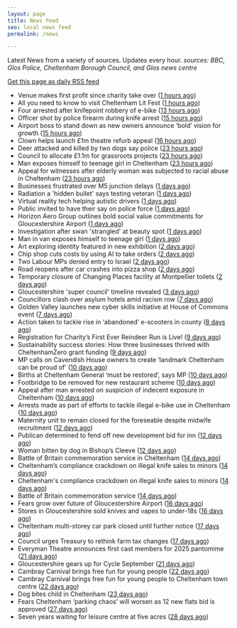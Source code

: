 ```yaml
---
layout: page
title: News Feed
seo: local news feed
permalink: /news

---
```


Latest News from a variety of sources. Updates every hour.
_sources: BBC, Glos Police, Cheltenham Borough Council, and Glos news centre_

[Get this page as daily RSS feed](/daily.rss)

<!-- news_marker starts -->
- Venue makes first profit since charity take over ([1 hours ago](https://www.bbc.com/news/articles/c4gjngg8w1po?at_medium=RSS&at_campaign=rss))
- All you need to know to visit Cheltenham Lit Fest ([1 hours ago](https://www.bbc.com/news/articles/cdxqn2rpzn1o?at_medium=RSS&at_campaign=rss))
- Four arrested after knifepoint robbery of e-bike ([13 hours ago](https://www.bbc.com/news/articles/c1dqnvr2z3wo?at_medium=RSS&at_campaign=rss))
- Officer shot by police firearm during knife arrest ([15 hours ago](https://www.bbc.com/news/articles/cly68pppne7o?at_medium=RSS&at_campaign=rss))
- Airport boss to stand down as new owners announce ‘bold’ vision for growth ([15 hours ago](https://gloucesternewscentre.co.uk/airport-boss-to-stand-down-as-new-owners-announce-bold-vision-for-growth/))
- Clown helps launch £1m theatre refurb appeal ([16 hours ago](https://www.bbc.com/news/articles/cvgr4815ln4o?at_medium=RSS&at_campaign=rss))
- Deer attacked and killed by two dogs say police ([23 hours ago](https://www.bbc.com/news/articles/cq5j3plv9qjo?at_medium=RSS&at_campaign=rss))
- Council to allocate £1.1m for grassroots projects ([23 hours ago](https://gloucesternewscentre.co.uk/council-to-allocate-1-1m-for-grassroots-projects/))
- Man exposes himself to teenage girl in Cheltenham ([23 hours ago](https://gloucesternewscentre.co.uk/man-exposes-himself-to-teenage-girl-in-cheltenham/))
- Appeal for witnesses after elderly woman was subjected to racial abuse in Cheltenham ([23 hours ago](https://gloucesternewscentre.co.uk/appeal-for-witnesses-after-elderly-woman-was-subjected-to-racial-abuse-in-cheltenham/))
- Businesses frustrated over M5 junction delays ([1 days ago](https://www.bbc.com/news/articles/cn0rz480gklo?at_medium=RSS&at_campaign=rss))
- Radiation a 'hidden bullet' says testing veteran ([1 days ago](https://www.bbc.com/news/articles/cm2d3krpm1no?at_medium=RSS&at_campaign=rss))
- Virtual reality tech helping autistic drivers ([1 days ago](https://www.bbc.com/news/articles/c62l833z620o?at_medium=RSS&at_campaign=rss))
- Public invited to have their say on police force ([1 days ago](https://www.bbc.com/news/articles/crl50k7ez51o?at_medium=RSS&at_campaign=rss))
- Horizon Aero Group outlines bold social value commitments for Gloucestershire Airport ([1 days ago](https://www.cheltenham.gov.uk/news/article/3050/horizon_aero_group_outlines_bold_social_value_commitments_for_gloucestershire_airport))
- Investigation after swan 'strangled' at beauty spot ([1 days ago](https://www.bbc.com/news/articles/cp8j6v55kejo?at_medium=RSS&at_campaign=rss))
- Man in van exposes himself to teenage girl ([1 days ago](https://www.bbc.com/news/articles/crl50kgeg4do?at_medium=RSS&at_campaign=rss))
- Art exploring identity featured in new exhibition ([2 days ago](https://www.bbc.com/news/articles/ckgy9exj7g9o?at_medium=RSS&at_campaign=rss))
- Chip shop cuts costs by using AI to take orders ([2 days ago](https://www.bbc.com/news/articles/c62lqve087zo?at_medium=RSS&at_campaign=rss))
- Two Labour MPs denied entry to Israel ([2 days ago](https://www.bbc.com/news/articles/cge2gweqzjno?at_medium=RSS&at_campaign=rss))
- Road reopens after car crashes into pizza shop ([2 days ago](https://www.bbc.com/news/articles/c8xrgwr1zl2o?at_medium=RSS&at_campaign=rss))
- Temporary closure of Changing Places facility at Montpellier toilets ([2 days ago](https://www.cheltenham.gov.uk/news/article/3048/temporary_closure_of_changing_places_facility_at_montpellier_toilets))
- Gloucestershire 'super council' timeline revealed ([3 days ago](https://www.bbc.com/news/articles/ce32ndr356vo?at_medium=RSS&at_campaign=rss))
- Councillors clash over asylum hotels amid racism row ([7 days ago](https://gloucesternewscentre.co.uk/councillors-clash-over-asylum-hotels-amid-racism-row/))
- Golden Valley launches new cyber skills initiative at  House of Commons event ([7 days ago](https://www.cheltenham.gov.uk/news/article/3047/golden_valley_launches_new_cyber_skills_initiative_at_house_of_commons_event))
- Action taken to tackle rise in ‘abandoned’ e-scooters in county ([8 days ago](https://gloucesternewscentre.co.uk/action-taken-to-tackle-rise-in-abandoned-e-scooters-in-county/))
- Registration for Charity’s First Ever Reindeer Run is Live! ([9 days ago](https://gloucesternewscentre.co.uk/registration-for-charitys-first-ever-reindeer-run-is-live/))
- Sustainability success stories: How three businesses thrived with CheltenhamZero grant funding ([9 days ago](https://www.cheltenham.gov.uk/news/article/3046/sustainability_success_stories_how_three_businesses_thrived_with_cheltenhamzero_grant_funding))
- MP calls on Cavendish House owners to create ‘landmark Cheltenham can be proud of’ ([10 days ago](https://gloucesternewscentre.co.uk/mp-calls-on-cavendish-house-owners-to-create-landmark-cheltenham-can-be-proud-of/))
- Births at Cheltenham General ‘must be restored’, says MP ([10 days ago](https://gloucesternewscentre.co.uk/births-at-cheltenham-general-must-be-restored-says-mp/))
- Footbridge to be removed for new restaurant scheme ([10 days ago](https://gloucesternewscentre.co.uk/footbridge-to-be-removed-for-new-restaurant-scheme/))
- Appeal after man arrested on suspicion of indecent exposure in Cheltenham ([10 days ago](https://gloucesternewscentre.co.uk/appeal-after-man-arrested-on-suspicion-of-indecent-exposure-in-cheltenham/))
- Arrests made as part of efforts to tackle illegal e-bike use in Cheltenham ([10 days ago](https://gloucesternewscentre.co.uk/arrests-made-as-part-of-efforts-to-tackle-illegal-e-bike-use-in-cheltenham/))
- Maternity unit to remain closed for the foreseable despite midwife recruitment ([12 days ago](https://gloucesternewscentre.co.uk/maternity-unit-to-remain-closed-for-the-foreseable-despite-midwife-recruitment/))
- Publican determined to fend off new development bid for inn ([12 days ago](https://gloucesternewscentre.co.uk/publican-determined-to-fend-off-new-development-bid-for-inn/))
- Woman bitten by dog in Bishop’s Cleeve ([12 days ago](https://gloucesternewscentre.co.uk/woman-bitten-by-dog-in-bishops-cleeve/))
- Battle of Britain commemoration service in Cheltenham ([14 days ago](https://gloucesternewscentre.co.uk/battle-of-britain-commemoration-service-in-cheltenham/))
- Cheltenham’s compliance crackdown on illegal knife sales to minors ([14 days ago](https://gloucesternewscentre.co.uk/cheltenhams-compliance-crackdown-on-illegal-knife-sales-to-minors/))
- Cheltenham's compliance crackdown on illegal knife sales to minors ([14 days ago](https://www.cheltenham.gov.uk/news/article/3045/cheltenhams_compliance_crackdown_on_illegal_knife_sales_to_minors))
- Battle of Britain commemoration service ([14 days ago](https://www.cheltenham.gov.uk/news/article/3044/battle_of_britain_commemoration_service))
- Fears grow over future of Gloucestershire Airport ([16 days ago](https://gloucesternewscentre.co.uk/fears-grow-over-future-of-gloucestershire-airport/))
- Stores in Gloucestershire sold knives and vapes to under-18s ([16 days ago](https://gloucesternewscentre.co.uk/stores-in-gloucestershire-sold-knives-and-vapes-to-under-18s/))
- Cheltenham multi-storey car park closed until further notice ([17 days ago](https://gloucesternewscentre.co.uk/cheltenham-multi-storey-car-park-closed-until-further-notice/))
- Council urges Treasury to rethink farm tax changes ([17 days ago](https://www.bbc.co.uk/sounds/play/p0m063k7?at_medium=RSS&at_campaign=rss))
- Everyman Theatre announces first cast members for 2025 pantomime ([21 days ago](https://gloucesternewscentre.co.uk/everyman-theatre-announces-first-cast-members-for-2025-pantomime/))
- Gloucestershire gears up for Cycle September ([21 days ago](https://gloucesternewscentre.co.uk/gloucestershire-gears-up-for-cycle-september/))
- Cambray Carnival brings free fun for young people ([22 days ago](https://gloucesternewscentre.co.uk/cambray-carnival-brings-free-fun-for-young-people/))
- Cambray Carnival brings free fun for young people to Cheltenham town centre ([22 days ago](https://www.cheltenham.gov.uk/news/article/3043/cambray_carnival_brings_free_fun_for_young_people_to_cheltenham_town_centre))
- Dog bites child in Cheltenham ([23 days ago](https://gloucesternewscentre.co.uk/dog-bites-child-in-cheltenham/))
- Fears Cheltenham ‘parking chaos’ will worsen as 12 new flats bid is approved ([27 days ago](https://gloucesternewscentre.co.uk/fears-cheltenham-parking-chaos-will-worsen-as-12-new-flats-bid-is-approved/))
- Seven years waiting for leisure centre at five acres ([28 days ago](https://www.bbc.co.uk/sounds/play/p0ly5g42?at_medium=RSS&at_campaign=rss))

<!-- news_marker ends -->
